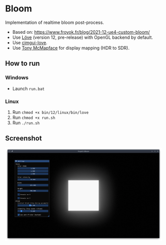 # Bloom
Implementation of realtime bloom post-process.

- Based on: https://www.froyok.fr/blog/2021-12-ue4-custom-bloom/
- Use [Löve](https://github.com/love2d/love) (version 12, pre-release) with OpenGL backend by default.
- Use [cimgui-love](https://codeberg.org/apicici/cimgui-love).
- Use [Tony McMapface](https://github.com/h3r2tic/tony-mc-mapface) for display mapping (HDR to SDR).

## How to run

### Windows

- Launch `run.bat`

### Linux

1. Run `chmod +x bin/12/linux/bin/love`
2. Run `chmod +x run.sh`
3. Run `./run.sh`

## Screenshot

![screenshot](screenshot.png)
